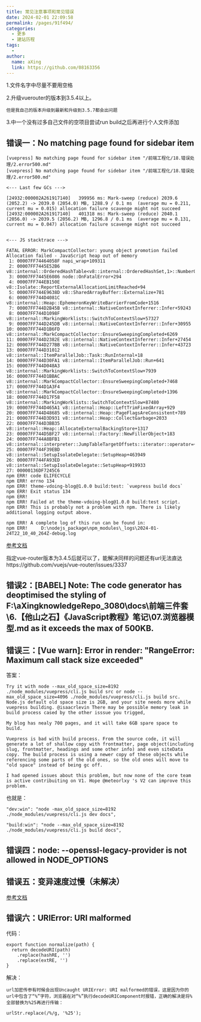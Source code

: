 ```yaml
---
title: 常见注意事项和常见错误
date: 2024-02-01 22:09:58
permalink: /pages/91f494/
categories:
  - 更多
  - 建站历程
tags:
  - 
author: 
  name: aXing
  link: https://github.com/08163356
---
```




1.文件名字中尽量不要用空格

2.升级vuerouter的版本到3.5.4以上。

```
但是我自己的版本升级到最新和升级到3.5.7都会出问题
```

3.中一个没有过多自己文件的空项目尝试run build之后再进行个人文件添加



## 错误一：No matching page found for sidebar item

```
[vuepress] No matching page found for sidebar item "/前端工程化/18.错误处理/2.error500.md"
[vuepress] No matching page found for sidebar item "/前端工程化/18.错误处理/2.error500.md"

<--- Last few GCs --->

[24932:000002A261917140]   399956 ms: Mark-sweep (reduce) 2039.6 (2052.2) -> 2039.0 (2054.0) MB, 1288.9 / 0.1 ms  (average mu = 0.211, current mu = 0.015) allocation failure scavenge might not succeed
[24932:000002A261917140]   401318 ms: Mark-sweep (reduce) 2040.1 (2056.0) -> 2039.5 (2056.2) MB, 1296.8 / 0.1 ms  (average mu = 0.131, current mu = 0.047) allocation failure scavenge might not succeed


<--- JS stacktrace --->

FATAL ERROR: MarkCompactCollector: young object promotion failed Allocation failed - JavaScript heap out of memory
 1: 00007FF74464058F napi_wrap+109311
 2: 00007FF7445E52B6 v8::internal::OrderedHashTable<v8::internal::OrderedHashSet,1>::NumberOfElementsOffset+33302
 3: 00007FF7445E6086 node::OnFatalError+294
 4: 00007FF744EB150E v8::Isolate::ReportExternalAllocationLimitReached+94
 5: 00007FF744E9638D v8::SharedArrayBuffer::Externalize+781
 6: 00007FF744D4081C v8::internal::Heap::EphemeronKeyWriteBarrierFromCode+1516
 7: 00007FF744D2B45B v8::internal::NativeContextInferrer::Infer+59243
 8: 00007FF744D1098F v8::internal::MarkingWorklists::SwitchToContextSlow+57327
 9: 00007FF744D245DB v8::internal::NativeContextInferrer::Infer+30955
10: 00007FF744D1B6FD v8::internal::MarkCompactCollector::EnsureSweepingCompleted+6269
11: 00007FF744D2382E v8::internal::NativeContextInferrer::Infer+27454
12: 00007FF744D277BB v8::internal::NativeContextInferrer::Infer+43723
13: 00007FF744D31012 v8::internal::ItemParallelJob::Task::RunInternal+18
14: 00007FF744D30FA1 v8::internal::ItemParallelJob::Run+641
15: 00007FF744D048A3 v8::internal::MarkingWorklists::SwitchToContextSlow+7939
16: 00007FF744D1BBAC v8::internal::MarkCompactCollector::EnsureSweepingCompleted+7468
17: 00007FF744D1A3F4 v8::internal::MarkCompactCollector::EnsureSweepingCompleted+1396
18: 00007FF744D17F58 v8::internal::MarkingWorklists::SwitchToContextSlow+87480
19: 00007FF744D465A1 v8::internal::Heap::LeftTrimFixedArray+929
20: 00007FF744D48685 v8::internal::Heap::PageFlagsAreConsistent+789
21: 00007FF744D3D931 v8::internal::Heap::CollectGarbage+2033
22: 00007FF744D3BB35 v8::internal::Heap::AllocateExternalBackingStore+1317
23: 00007FF744D5BF27 v8::internal::Factory::NewFillerObject+183
24: 00007FF744A8BFB1 v8::internal::interpreter::JumpTableTargetOffsets::iterator::operator=+1409
25: 00007FF744F39EBD v8::internal::SetupIsolateDelegate::SetupHeap+463949
26: 00007FF744FA93ED v8::internal::SetupIsolateDelegate::SetupHeap+919933
27: 00000136DF7245C6
npm ERR! code ELIFECYCLE
npm ERR! errno 134
npm ERR! theme-vdoing-blog@1.0.0 build:test: `vuepress build docs`
npm ERR! Exit status 134
npm ERR!
npm ERR! Failed at the theme-vdoing-blog@1.0.0 build:test script.
npm ERR! This is probably not a problem with npm. There is likely additional logging output above.

npm ERR! A complete log of this run can be found in:
npm ERR!     D:\nodejs_package\npm_modules\_logs\2024-01-24T22_10_40_264Z-debug.log

```

[参考文档](https://github.com/vuejs/vuepress/issues/2656)

指定vue-router版本为3.4.5后就可以了，能解决同样的问题还有url无法直达https://github.com/vuejs/vue-router/issues/3337



## 错误2：[BABEL] Note: The code generator has deoptimised the styling of F:\aXingknowledgeRepo_3080\docs\前端三件套\6.【他山之石】《JavaScript教程》笔记\07.浏览器模型.md as it exceeds the max of 500KB.



## 错误三：[Vue warn]: Error in render: "RangeError: Maximum call stack size exceeded"

答案：

```
Try it with node --max_old_space_size=8192 ./node_modules/vuepress/cli.js build src or node --max_old_space_size=4096 ./node_modules/vuepress/cli.js build src. Node.js default old space size is 2GB, and your site needs more while vuepress building. @isaacrlevin There may be possible memory leak in build process cased by the other isssue you trigged,

My blog has nealy 700 pages, and it will take 6GB spare space to build.

Vuepress is bad with build process. From the source code, it will generate a lot of shallow copy with frontmatter, page object(including slug, frontmatter, headings and some other info) and even siteData copy. The build process is using a newer copy of these objects while referencing some parts of the old ones, so the old ones will move to "old space" instead of being gc off.

I had opened issues about this problem, but now none of the core team is active contribuiting on V1. Hope @meteorlxy 's V2 can improve this problem.
```

也就是：

```
"dev:win": "node -max_old_space_size=8192 ./node_modules/vuepress/cli.js dev docs",
```

```
"build:win": "node --max_old_space_size=8192 ./node_modules/vuepress/cli.js build docs",
```



## 错误四：node: --openssl-legacy-provider is not allowed in NODE_OPTIONS



## 错误五：变异速度过慢（未解决）

[参考文档](https://github.com/vuejs/vuepress/issues/1560)

## 错误六：URIError: URI malformed

代码：

```
export function normalize(path) {
  return decodeURI(path)
    .replace(hashRE, '')
    .replace(extRE, '')
}
```

解决：

```
url加密传参有时候会出现Uncaught URIError: URI malformed的错误，这是因为你的url中包含了“%”字符，浏览器在对“%”执行decodeURIComponent时报错，正确的解决是将%全部替换为%25再进行传输：

urlStr.replace(/%/g, '%25');

```

